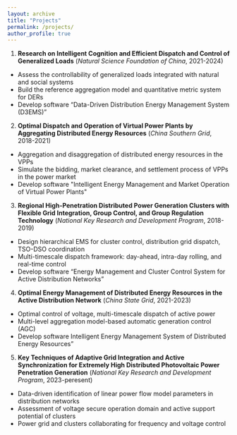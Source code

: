 ```yaml
---
layout: archive
title: "Projects"
permalink: /projects/
author_profile: true
---
```


1. **Research on Intelligent Cognition and Efficient Dispatch and Control of Generalized Loads** (*Natural Science Foundation of China*, 2021-2024)
- Assess the controllability of generalized loads integrated with natural and social systems
- Build the reference aggregation model and quantitative metric system for DERs
- Develop software “Data-Driven Distribution Energy Management System (D3EMS)”

2. **Optimal Dispatch and Operation of Virtual Power Plants by Aggregating Distributed Energy Resources** (*China Southern Grid*, 2018-2021)
- Aggregation and disaggregation of distributed energy resources in the VPPs
- Simulate the bidding, market clearance, and settlement process of VPPs in the power market
- Develop software "Intelligent Energy Management and Market Operation of Virtual Power Plants"

3. **Regional High-Penetration Distributed Power Generation Clusters with Flexible Grid Integration, Group Control, and Group Regulation Technology** (*National Key Research and Development Program*, 2018-2019)
- Design hierarchical EMS for cluster control, distribution grid dispatch, TSO-DSO coordination
- Multi-timescale dispatch framework: day-ahead, intra-day rolling, and real-time control
- Develop software “Energy Management and Cluster Control System for Active Distribution Networks”

4. **Optimal Energy Management of Distributed Energy Resources in the Active Distribution Network** (*China State Grid*, 2021-2023)
- Optimal control of voltage, multi-timescale dispatch of active power
- Multi-level aggregation model-based automatic generation control (AGC)
- Develop software Intelligent Energy Management System of Distributed Energy Resources”

5. **Key Techniques of Adaptive Grid Integration and Active Synchronization for Extremely High Distributed Photovoltaic Power Penetration Generation** (*National Key Research and Development Program*, 2023-peresent)
- Data-driven identification of linear power flow model parameters in distribution networks
- Assessment of voltage secure operation domain and active support potential of clusters
- Power grid and clusters collaborating for frequency and voltage control

<!-- {:start="4"} -->
<!-- <center>
    <img style="border-radius: 0.3125em;
    box-shadow: 0 2px 4px 0 rgba(34,36,38,.12),0 2px 10px 0 rgba(34,36,38,.08);" 
    src="/images/jinzhai_project.png" width = "80%">
    <br>
    <div style="color:orange;
    display: inline-block;
    color: #999;
    padding: 2px;">(a) Main interface; (b) Interface of power optimization.</div>
</center> -->

